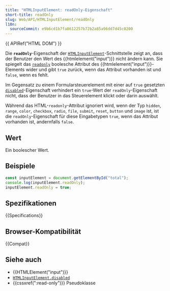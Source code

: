 ```yaml
---
title: "HTMLInputElement: readOnly-Eigenschaft"
short-title: readOnly
slug: Web/API/HTMLInputElement/readOnly
l10n:
  sourceCommit: e9b6cd1b7fa8612257b72b2a85a96dd7d45c0200
---
```


{{ APIRef("HTML DOM") }}

Die **`readOnly`**-Eigenschaft der [`HTMLInputElement`](/de/docs/Web/API/HTMLInputElement)-Schnittstelle zeigt an, dass der Benutzer den Wert des {{htmlelement("input")}} nicht ändern kann. Sie spiegelt das [`readonly`](/de/docs/Web/HTML/Reference/Elements/input#readonly) boolesche Attribut des {{htmlelement("input")}}-Elements wider und gibt `true` zurück, wenn das Attribut vorhanden ist und `false`, wenn es fehlt.

Im Gegensatz zu einem Formularsteuerelement mit einer auf `true` gesetzten [`disabled`](/de/docs/Web/API/HTMLInputElement/disabled)-Eigenschaft verhindert ein `true`-Wert der `readOnly`-Eigenschaft nicht, dass der Benutzer in das Steuerelement klickt oder darin auswählt.

Während das HTML-`readonly`-Attribut ignoriert wird, wenn der Typ `hidden`, `range`, `color`, `checkbox`, `radio`, `file`, `submit`, `reset`, `button` und `image` ist, ist die `readOnly`-Eigenschaft für diese Eingabetypen `true`, wenn das Attribut vorhanden ist, andernfalls `false`.

## Wert

Ein boolescher Wert.

## Beispiele

```js
const inputElement = document.getElementById("total");
console.log(inputElement.readOnly);
inputElement.readOnly = true;
```

## Spezifikationen

{{Specifications}}

## Browser-Kompatibilität

{{Compat}}

## Siehe auch

- {{HTMLElement("input")}}
- [`HTMLInputElement.disabled`](/de/docs/Web/API/HTMLInputElement/disabled)
- {{cssxref(":read-only")}} Pseudoklasse
